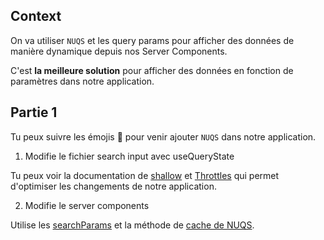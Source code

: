 ## Context

On va utiliser `NUQS` et les query params pour afficher des données de manière dynamique depuis nos Server Components.

C'est **la meilleure solution** pour afficher des données en fonction de paramètres dans notre application.

## Partie 1

Tu peux suivre les émojis 🦁 pour venir ajouter `NUQS` dans notre application.

1.  Modifie le fichier search input avec useQueryState

Tu peux voir la documentation de [shallow](https://nuqs.47ng.com/docs/options#shallow) et [Throttles](https://nuqs.47ng.com/docs/options#throttling-url-updates) qui permet d'optimiser les changements de notre application.

2. Modifie le server components

Utilise les [searchParams](https://nextjs.org/docs/app/api-reference/file-conventions/page#searchparams-optional) et la méthode de [cache de NUQS](https://nuqs.47ng.com/docs/server-side#cache).
